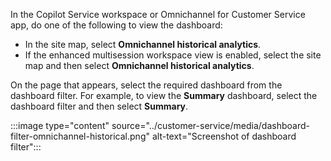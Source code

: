 In the Copilot Service workspace or Omnichannel for Customer Service app, do one of the following to view the dashboard:

- In the site map, select **Omnichannel historical analytics**.
- If the enhanced multisession workspace view is enabled, select the site map and then select **Omnichannel historical analytics**.

On the page that appears, select the required dashboard from the dashboard filter. For example, to view the **Summary** dashboard, select the dashboard filter and then select **Summary**.

:::image type="content" source="../customer-service/media/dashboard-filter-omnichannel-historical.png" alt-text="Screenshot of dashboard filter":::

